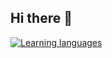 ## Hi there 👋

<!--
**lamteteeow/lamteteeow** is a ✨ _special_ ✨ repository because its `README.md` (this file) appears on your GitHub profile.

Here are some ideas to get you started:

- 🔭 I’m currently working on ...
- 🌱 I’m currently learning ...
- 👯 I’m looking to collaborate on ...
- 🤔 I’m looking for help with ...
- 💬 Ask me about ...
- 📫 How to reach me: ...
- 😄 Pronouns: ...
- ⚡ Fun fact: ...
-->

[![Learning languages](https://github-readme-stats.vercel.app/api/top-langs/?username=lamteteeow&layout=compact&langs_count=6)](https://github.com/anuraghazra/github-readme-stats)
